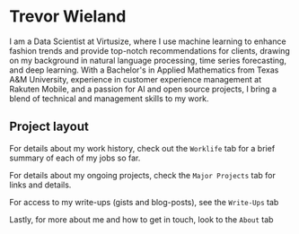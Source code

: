 # Trevor Wieland

I am a Data Scientist at Virtusize, where I use machine learning to enhance fashion trends and provide top-notch recommendations for clients, drawing on my background in natural language processing, time series forecasting, and deep learning. With a Bachelor's in Applied Mathematics from Texas A&M University, experience in customer experience management at Rakuten Mobile, and a passion for AI and open source projects, I bring a blend of technical and management skills to my work.


## Project layout

For details about my work history, check out the `Worklife` tab for a brief summary of each of my jobs so far.

For details about my ongoing projects, check the `Major Projects` tab for links and details.

For access to my write-ups (gists and blog-posts), see the `Write-Ups` tab

Lastly, for more about me and how to get in touch, look to the `About` tab
